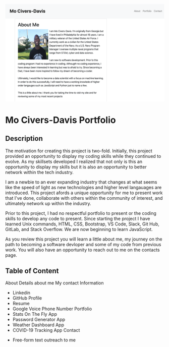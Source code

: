 ![screenshot of Portfolio](img/Portfolio.png)
# Mo Civers-Davis Portfolio

## Description
The motivation for creating this project is two-fold.  Initially, this project provided an opportunity to display my coding skills while they continued to evolve.  As my skillsets developed I realized that not only is this an opportunity to display my skills but it is also an opportunity to better network within the tech industry.  

I am a newbie to an ever expanding industry that changes at what seems like the speed of light as new technologies and higher level langauages are introduced.  This project afords a unique  opportunity for me to present work that I've done, collaborate with others within the community of interest, and ultimately network up within the industry.  

Prior to this project, I had no respectful portfolio to present or the coding skills to develop any code to present.  Since starting the project I have learned Unix commands, HTML, CSS, Bootstrap, VS Code, Slack, Git Hub, GitLab, and Stack Overflow. We are now beginning to learn JavaScript.

As you review this project you will learn a little about me, my journey on the path to becoming a software devloper and some of my code from previous work.  You will also have an opportunity to reach out to me on the contacts page. 

## Table of Content
About
Details about me
My contact Information
  * Linkedin
  * GitHub Profile
  * Resume
  * Google Voice Phone Number
Portfolio
  * Stats On The Fly App 
  * Password Generator App
  * Weather Dashboard App
  * COVID-19 Tracking App
Contact
  - Free-form text outreach to me
  
